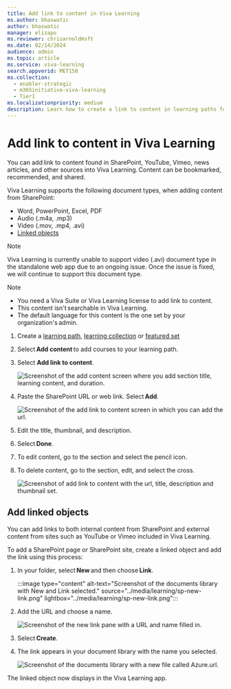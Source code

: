 ```yaml
---
title: Add link to content in Viva Learning
ms.author: bhaswatic
author: bhaswatic
manager: elizapo
ms.reviewer: chrisarnoldmsft
ms.date: 02/14/2024
audience: admin
ms.topic: article
ms.service: viva-learning
search.appverid: MET150
ms.collection:
  - enabler-strategic
  - m365initiative-viva-learning
  - Tier1
ms.localizationpriority: medium
description: Learn how to create a link to content in learning paths for Microsoft Viva Learning.
---
```


# Add link to content in Viva Learning

You can add link to content found in SharePoint, YouTube, Vimeo, news articles, and other sources into Viva Learning. Content can be bookmarked, recommended, and shared. 

Viva Learning supports the following document types, when adding content from SharePoint: 
- Word, PowerPoint, Excel, PDF 
- Audio (.m4a, .mp3) 
- Video (.mov, .mp4, .avi) 
- [Linked objects](#add-linked-objects)

> [!NOTE]
> Viva Learning is currently unable to support video (.avi) document type in the standalone web app due to an ongoing issue. Once the issue is fixed, we will continue to support this document type.

> [!NOTE]
> - You need a Viva Suite or Viva Learning license to add link to content.   
> - This content isn't searchable in Viva Learning. 
> - The default language for this content is the one set by your organization's admin.  

1. Create a [learning path](creating-learning-paths.md), [learning collection](creating-learning-collections.md) or [featured set](use-tabs.md#feature-sets)

2. Select **Add content** to add courses to your learning path.

3. Select **Add link to content**.

    ![Screenshot of the add content screen where you add section title, learning content, and duration.](../media/learning/learning-path-link-to-content-add-content.png)

 
4. Paste the SharePoint URL or web link. Select **Add**.

    ![Screenshot of the add link to content screen in which you can add the url.](../media/learning/learning-path-link-to-content-add-content-2.png)

5. Edit the title, thumbnail, and description.

6. Select **Done**. 

7. To edit content, go to the section and select the pencil icon. 

8. To delete content, go to the section, edit, and select the cross.

    ![Screenshot of add link to content with the url, title, description and thumbnail set.](../media/learning/learning-path-link-to-content-add-content-3.png)

## Add linked objects

You can add links to both internal content from SharePoint and external content from sites such as YouTube or Vimeo included in Viva Learning.

To add a SharePoint page or SharePoint site, create a linked object and add the link using this process:

1. In your folder, select **New** and then choose **Link**. 


   :::image type="content" alt-text="Screenshot of the documents library with New and Link selected." source="../media/learning/sp-new-link.png" lightbox="../media/learning/sp-new-link.png":::

1. Add the URL and choose a name. 

    ![Screenshot of the new link pane with a URL and name filled in.](../media/learning/sp-linkname.png)


1. Select **Create**. 

1. The link appears in your document library with the name you selected. 


    ![Screenshot of the documents library with a new file called Azure.url.](../media/learning/sp-linkinlibrary.png)

The linked object now displays in the Viva Learning app. 

 
